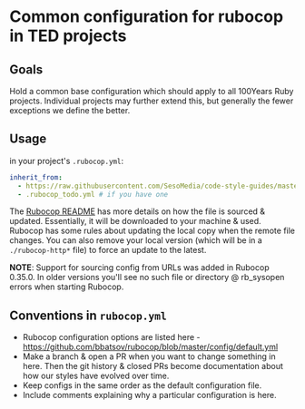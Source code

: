 # Common configuration for rubocop in TED projects

## Goals

Hold a common base configuration which should apply to all 100Years Ruby projects. Individual projects may further extend this, but generally the fewer exceptions we define the better.

## Usage

in your project's `.rubocop.yml`:

```yaml
inherit_from:
  - https://raw.githubusercontent.com/SesoMedia/code-style-guides/master/linters/rubocop/rubocop.yml
  - .rubocop_todo.yml # if you have one
```

The [Rubocop README](https://github.com/bbatsov/rubocop) has more details on how the file is sourced & updated. Essentially, it will be downloaded to your machine & used. Rubocop has some rules about updating the local copy when the remote file changes. You can also remove your local version (which will be in a `./rubocop-http*` file) to force an update to the latest.

**NOTE**: Support for sourcing config from URLs was added in Rubocop 0.35.0. In older versions you'll see no such file or directory @ rb_sysopen errors when starting Rubocop.

## Conventions in `rubocop.yml`

* Rubocop configuration options are listed here - https://github.com/bbatsov/rubocop/blob/master/config/default.yml
* Make a branch & open a PR when you want to change something in here. Then the git history & closed PRs become documentation about how our styles have evolved over time.
* Keep configs in the same order as the default configuration file.
* Include comments explaining why a particular configuration is here.
